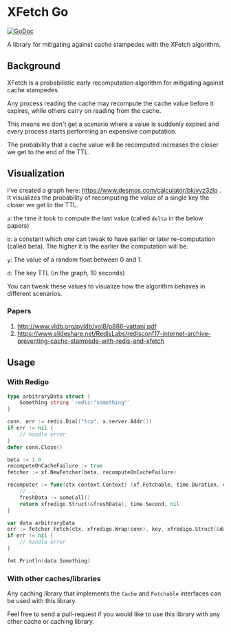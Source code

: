 # XFetch Go

[![GoDoc](https://godoc.org/github.com/Onefootball/xfetch-go?status.svg)](https://godoc.org/github.com/Onefootball/xfetch-go)

A library for mitigating against cache stampedes with the XFetch algorithm.


## Background

XFetch is a probabilistic early recomputation algorithm for mitigating against cache stampedes.

Any process reading the cache may recompute the cache value before it expires, while others carry on reading from the cache.

This means we don't get a scenario where a value is suddenly expired and every process starts performing an expensive computation.

The probability that a cache value will be recomputed increases the closer we get to the end of the TTL. 

## Visualization

I've created a graph here: https://www.desmos.com/calculator/bkjyyz3zlp . It visualizes the probability of recomputing the value of a single key the closer we get to the TTL. 

`a`: the time it took to compute the last value (called `delta` in the below papers)

`b`: a constant which one can tweak to have earlier or later re-computation (called beta). The higher it is the earlier the computation will be.

`y`: The value of a random float between 0 and 1.

`d`: The key TTL (in the graph, 10 seconds)

You can tweak these values to visualize how the algorithm behaves in different scenarios.

### Papers

1. http://www.vldb.org/pvldb/vol8/p886-vattani.pdf
2. https://www.slideshare.net/RedisLabs/redisconf17-internet-archive-preventing-cache-stampede-with-redis-and-xfetch

## Usage

### With Redigo

```go
type arbitraryData struct {
	Something string `redis:"something"`
}

conn, err := redis.Dial("tcp", x.server.Addr())
if err != nil {
    // handle error
}
defer conn.Close()

beta := 1.0
recomputeOnCacheFailure := true
fetcher := xf.NewFetcher(beta, recomputeOnCacheFailure)

recomputer := func(ctx context.Context) (xf.Fetchable, time.Duration, error) {
    // ...
    freshData := someCall()
    return xfredigo.Struct(&freshData), time.Second, nil
}

var data arbitraryData
err := fetcher.Fetch(ctx, xfredigo.Wrap(conn), key, xfredigo.Struct(&data), recomputer)
if err != nil {
    // handle error
}

fmt.Println(data.Something)
```

### With other caches/libraries

Any caching library that implements the `Cache` and `Fetchable` interfaces can be used with this library.

Feel free to send a pull-request if you would like to use this library
with any other cache or caching library.
